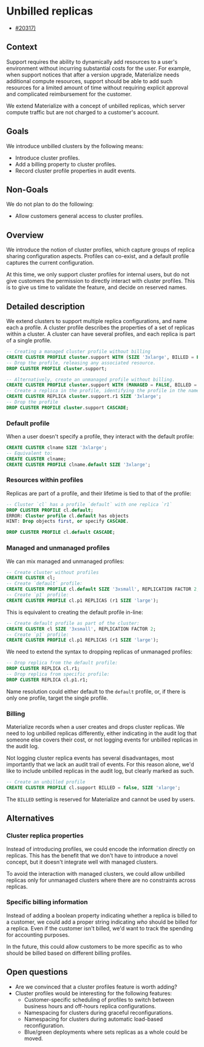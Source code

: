 # Unbilled replicas

- [#20317)](https://github.com/MaterializeInc/materialize/issues/20317)

## Context

Support requires the ability to dynamically add resources to a user's environment
without incurring substantial costs for the user. For example, when support
notices that after a version upgrade, Materialize needs additional compute
resources, support should be able to add such resources for a limited amount of
time without requiring explicit approval and complicated reimbursement for the
customer.

We extend Materialize with a concept of unbilled replicas, which server compute
traffic but are not charged to a customer's account.

## Goals

We introduce unbilled clusters by the following means:
* Introduce cluster profiles.
* Add a billing property to cluster profiles.
* Record cluster profile properties in audit events.

## Non-Goals

We do not plan to do the following:
* Allow customers general access to cluster profiles.

## Overview

We introduce the notion of cluster profiles, which capture groups
of replica sharing configuration aspects. Profiles can co-exist, and a default
profile captures the current configuration.

At this time, we only support cluster profiles for internal users, but do not
give customers the permission to directly interact with cluster profiles. This
is to give us time to validate the feature, and decide on reserved names.

## Detailed description

We extend clusters to support multiple replica configurations, and name each a profile.
A cluster profile describes the properties of a set of replicas within a cluster.
A cluster can have several profiles, and each replica is part of a single profile.


```sql
-- Creating a managed cluster profile without billing
CREATE CLUSTER PROFILE cluster.support WITH (SIZE '3xlarge', BILLED = FALSE);
-- Drop the profile, releasing any associated resource.
DROP CLUSTER PROFILE cluster.support;

-- Alternatively, create an unmanaged profile without billing.
CREATE CLUSTER PROFILE cluster.support WITH (MANAGED = FALSE, BILLED = FALSE);
-- Create a replica in the profile, identifying the profile in the name.
CREATE CLUSTER REPLICA cluster.support.r1 SIZE '3xlarge';
-- Drop the profile
DROP CLUSTER PROFILE cluster.support CASCADE;
```

### Default profile

When a user doesn't specify a profile, they interact with the default profile:

```sql
CREATE CLUSTER clname SIZE '3xlarge';
-- Equivalent to:
CREATE CLUSTER clname;
CREATE CLUSTER PROFILE clname.default SIZE '3xlarge';
```

### Resources within profiles

Replicas are part of a profile, and their lifetime is tied to that of the profile:

```sql
-- Cluster `cl` has a profile `default` with one replica `r1`
DROP CLUSTER PROFILE cl.default;
ERROR: Cluster profile cl.default has objects
HINT: Drop objects first, or specify CASCADE.

DROP CLUSTER PROFILE cl.default CASCADE;
```

### Managed and unmanaged profiles

We can mix managed and unmanaged profiles:

```sql
-- Create cluster without profiles
CREATE CLUSTER cl;
-- Create `default` profile:
CREATE CLUSTER PROFILE cl.default SIZE '3xsmall', REPLICATION FACTOR 2;
-- Create `p1` profile:
CREATE CLUSTER PROFILE cl.p1 REPLICAS (r1 SIZE 'large');
```

This is equivalent to creating the default profile in-line:

```sql
-- Create default profile as part of the cluster:
CREATE CLUSTER cl SIZE '3xsmall', REPLICATION FACTOR 2;
-- Create `p1` profile:
CREATE CLUSTER PROFILE cl.p1 REPLICAS (r1 SIZE 'large');
```


We need to extend the syntax to dropping replicas of unmanaged profiles:

```sql
-- Drop replica from the default profile:
DROP CLUSTER REPLICA cl.r1;
-- Drop replica from specific profile:
DROP CLUSTER REPLICA cl.p1.r1;
```

Name resolution could either default to the `default` profile, or, if there is
only one profile, target the single profile.

### Billing

Materialize records when a user creates and drops cluster replicas. We need to
log unbilled replicas differently, either indicating in the audit log that
someone else covers their cost, or not logging events for unbilled replicas in
the audit log.

Not logging cluster replica events has several disadvantages, most importantly
that we lack an audit trail of events. For this reason alone, we'd like to
include unbilled replicas in the audit log, but clearly marked as such.

```sql
-- Create an unbilled profile
CREATE CLUSTER PROFILE cl.support BILLED = false, SIZE 'xlarge';
```

The `BILLED` setting is reserved for Materialize and cannot be used by users.

## Alternatives

### Cluster replica properties

Instead of introducing profiles, we could encode the information directly on
replicas. This has the benefit that we don't have to introduce a novel concept,
but it doesn't integrate well with managed clusters.

To avoid the interaction with managed clusters, we could allow unbilled replicas
only for unmanaged clusters where there are no constraints across replicas.

### Specific billing information

Instead of adding a boolean property indicating whether a replica is billed to a
customer, we could add a proper string indicating _who_ should be billed for a
replica. Even if the customer isn't billed, we'd want to track the spending for
accounting purposes.

In the future, this could allow customers to be more specific as to who should
be billed based on different billing profiles.

## Open questions

* Are we convinced that a cluster profiles feature is worth adding?
* Cluster profiles would be interesting for the following features:
  * Customer-specific scheduling of profiles to switch between business hours
    and off-hours replica configurations.
  * Namespacing for clusters during graceful reconfigurations.
  * Namespacing for clusters during automatic load-based reconfiguration.
  * Blue/green deployments where sets replicas as a whole could be moved.

